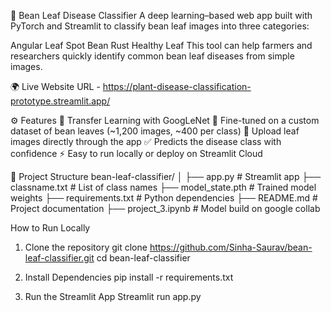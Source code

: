 🌱 Bean Leaf Disease Classifier
A deep learning–based web app built with PyTorch and Streamlit to classify bean leaf images into three categories:

Angular Leaf Spot
Bean Rust
Healthy Leaf
This tool can help farmers and researchers quickly identify common bean leaf diseases from simple images.

🌍 Live Website
URL - https://plant-disease-classification-prototype.streamlit.app/

⚙️ Features
🧠 Transfer Learning with GoogLeNet
🎯 Fine-tuned on a custom dataset of bean leaves (~1,200 images, ~400 per class)
📸 Upload leaf images directly through the app
✅ Predicts the disease class with confidence
⚡ Easy to run locally or deploy on Streamlit Cloud

📂 Project Structure
bean-leaf-classifier/ │ ├── app.py # Streamlit app ├── classname.txt # List of class names ├── model_state.pth # Trained model weights ├── requirements.txt # Python dependencies ├── README.md # Project documentation ├── project_3.ipynb # Model build on google collab

How to Run Locally
1. Clone the repository
git clone https://github.com/Sinha-Saurav/bean-leaf-classifier.git
cd bean-leaf-classifier
2. Install Dependencies
pip install -r requirements.txt

3. Run the Streamlit App
Streamlit run app.py
